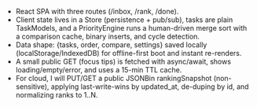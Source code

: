 - React SPA with three routes (/inbox, /rank, /done). 
- Client state lives in a Store (persistence + pub/sub), tasks are plain TaskModels, and a PriorityEngine runs a human-driven merge sort with a comparison cache, binary inserts, and cycle detection. 
- Data shape: {tasks, order, compare, settings} saved locally (localStorage/IndexedDB) for offline-first boot and instant re-renders. 
- A small public GET (focus tips) is fetched with async/await, shows loading/empty/error, and uses a 15-min TTL cache. 
- For cloud, I will PUT/GET a public JSONBin rankingSnapshot (non-sensitive), applying last-write-wins by updated_at, de-duping by id, and normalizing ranks to 1..N.
